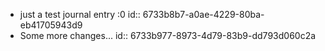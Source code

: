 - just a test journal entry :0
  id:: 6733b8b7-a0ae-4229-80ba-eb41705943d9
- Some more changes...
  id:: 6733b977-8973-4d79-83b9-dd793d060c2a